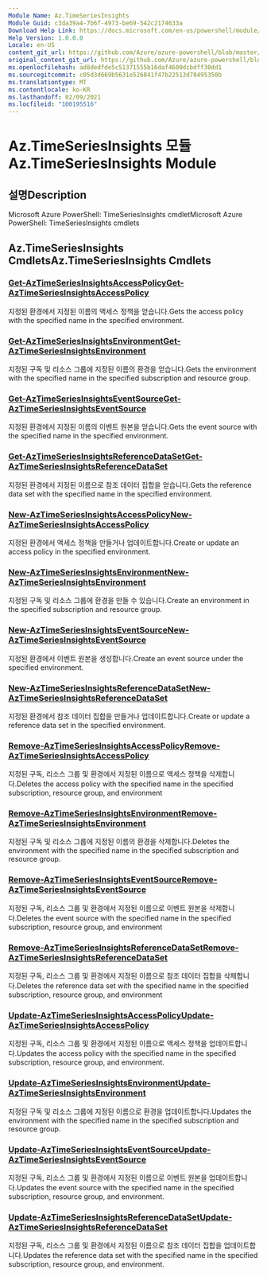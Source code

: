 ```yaml
---
Module Name: Az.TimeSeriesInsights
Module Guid: c3da39a4-7b6f-4973-be69-542c2174633a
Download Help Link: https://docs.microsoft.com/en-us/powershell/module/az.timeseriesinsights
Help Version: 1.0.0.0
Locale: en-US
content_git_url: https://github.com/Azure/azure-powershell/blob/master/src/TimeSeriesInsights/help/Az.TimeSeriesInsights.md
original_content_git_url: https://github.com/Azure/azure-powershell/blob/master/src/TimeSeriesInsights/help/Az.TimeSeriesInsights.md
ms.openlocfilehash: ad8dedfde5c51371555b16daf4600dcbdff30dd1
ms.sourcegitcommit: c05d3d669b5631e526841f47b22513d78495350b
ms.translationtype: MT
ms.contentlocale: ko-KR
ms.lasthandoff: 02/09/2021
ms.locfileid: "100195516"
---
```

# <span data-ttu-id="d3319-101">Az.TimeSeriesInsights 모듈</span><span class="sxs-lookup"><span data-stu-id="d3319-101">Az.TimeSeriesInsights Module</span></span>
## <span data-ttu-id="d3319-102">설명</span><span class="sxs-lookup"><span data-stu-id="d3319-102">Description</span></span>
<span data-ttu-id="d3319-103">Microsoft Azure PowerShell: TimeSeriesInsights cmdlet</span><span class="sxs-lookup"><span data-stu-id="d3319-103">Microsoft Azure PowerShell: TimeSeriesInsights cmdlets</span></span>

## <span data-ttu-id="d3319-104">Az.TimeSeriesInsights Cmdlets</span><span class="sxs-lookup"><span data-stu-id="d3319-104">Az.TimeSeriesInsights Cmdlets</span></span>
### [<span data-ttu-id="d3319-105">Get-AzTimeSeriesInsightsAccessPolicy</span><span class="sxs-lookup"><span data-stu-id="d3319-105">Get-AzTimeSeriesInsightsAccessPolicy</span></span>](Get-AzTimeSeriesInsightsAccessPolicy.md)
<span data-ttu-id="d3319-106">지정된 환경에서 지정된 이름의 액세스 정책을 얻습니다.</span><span class="sxs-lookup"><span data-stu-id="d3319-106">Gets the access policy with the specified name in the specified environment.</span></span>

### [<span data-ttu-id="d3319-107">Get-AzTimeSeriesInsightsEnvironment</span><span class="sxs-lookup"><span data-stu-id="d3319-107">Get-AzTimeSeriesInsightsEnvironment</span></span>](Get-AzTimeSeriesInsightsEnvironment.md)
<span data-ttu-id="d3319-108">지정된 구독 및 리소스 그룹에 지정된 이름의 환경을 얻습니다.</span><span class="sxs-lookup"><span data-stu-id="d3319-108">Gets the environment with the specified name in the specified subscription and resource group.</span></span>

### [<span data-ttu-id="d3319-109">Get-AzTimeSeriesInsightsEventSource</span><span class="sxs-lookup"><span data-stu-id="d3319-109">Get-AzTimeSeriesInsightsEventSource</span></span>](Get-AzTimeSeriesInsightsEventSource.md)
<span data-ttu-id="d3319-110">지정된 환경에서 지정된 이름의 이벤트 원본을 얻습니다.</span><span class="sxs-lookup"><span data-stu-id="d3319-110">Gets the event source with the specified name in the specified environment.</span></span>

### [<span data-ttu-id="d3319-111">Get-AzTimeSeriesInsightsReferenceDataSet</span><span class="sxs-lookup"><span data-stu-id="d3319-111">Get-AzTimeSeriesInsightsReferenceDataSet</span></span>](Get-AzTimeSeriesInsightsReferenceDataSet.md)
<span data-ttu-id="d3319-112">지정된 환경에서 지정된 이름으로 참조 데이터 집합을 얻습니다.</span><span class="sxs-lookup"><span data-stu-id="d3319-112">Gets the reference data set with the specified name in the specified environment.</span></span>

### [<span data-ttu-id="d3319-113">New-AzTimeSeriesInsightsAccessPolicy</span><span class="sxs-lookup"><span data-stu-id="d3319-113">New-AzTimeSeriesInsightsAccessPolicy</span></span>](New-AzTimeSeriesInsightsAccessPolicy.md)
<span data-ttu-id="d3319-114">지정된 환경에서 액세스 정책을 만들거나 업데이트합니다.</span><span class="sxs-lookup"><span data-stu-id="d3319-114">Create or update an access policy in the specified environment.</span></span>

### [<span data-ttu-id="d3319-115">New-AzTimeSeriesInsightsEnvironment</span><span class="sxs-lookup"><span data-stu-id="d3319-115">New-AzTimeSeriesInsightsEnvironment</span></span>](New-AzTimeSeriesInsightsEnvironment.md)
<span data-ttu-id="d3319-116">지정된 구독 및 리소스 그룹에 환경을 만들 수 있습니다.</span><span class="sxs-lookup"><span data-stu-id="d3319-116">Create an environment in the specified subscription and resource group.</span></span>

### [<span data-ttu-id="d3319-117">New-AzTimeSeriesInsightsEventSource</span><span class="sxs-lookup"><span data-stu-id="d3319-117">New-AzTimeSeriesInsightsEventSource</span></span>](New-AzTimeSeriesInsightsEventSource.md)
<span data-ttu-id="d3319-118">지정된 환경에서 이벤트 원본을 생성합니다.</span><span class="sxs-lookup"><span data-stu-id="d3319-118">Create an event source under the specified environment.</span></span>

### [<span data-ttu-id="d3319-119">New-AzTimeSeriesInsightsReferenceDataSet</span><span class="sxs-lookup"><span data-stu-id="d3319-119">New-AzTimeSeriesInsightsReferenceDataSet</span></span>](New-AzTimeSeriesInsightsReferenceDataSet.md)
<span data-ttu-id="d3319-120">지정된 환경에서 참조 데이터 집합을 만들거나 업데이트합니다.</span><span class="sxs-lookup"><span data-stu-id="d3319-120">Create or update a reference data set in the specified environment.</span></span>

### [<span data-ttu-id="d3319-121">Remove-AzTimeSeriesInsightsAccessPolicy</span><span class="sxs-lookup"><span data-stu-id="d3319-121">Remove-AzTimeSeriesInsightsAccessPolicy</span></span>](Remove-AzTimeSeriesInsightsAccessPolicy.md)
<span data-ttu-id="d3319-122">지정된 구독, 리소스 그룹 및 환경에서 지정된 이름으로 액세스 정책을 삭제합니다.</span><span class="sxs-lookup"><span data-stu-id="d3319-122">Deletes the access policy with the specified name in the specified subscription, resource group, and environment</span></span>

### [<span data-ttu-id="d3319-123">Remove-AzTimeSeriesInsightsEnvironment</span><span class="sxs-lookup"><span data-stu-id="d3319-123">Remove-AzTimeSeriesInsightsEnvironment</span></span>](Remove-AzTimeSeriesInsightsEnvironment.md)
<span data-ttu-id="d3319-124">지정된 구독 및 리소스 그룹에 지정된 이름의 환경을 삭제합니다.</span><span class="sxs-lookup"><span data-stu-id="d3319-124">Deletes the environment with the specified name in the specified subscription and resource group.</span></span>

### [<span data-ttu-id="d3319-125">Remove-AzTimeSeriesInsightsEventSource</span><span class="sxs-lookup"><span data-stu-id="d3319-125">Remove-AzTimeSeriesInsightsEventSource</span></span>](Remove-AzTimeSeriesInsightsEventSource.md)
<span data-ttu-id="d3319-126">지정된 구독, 리소스 그룹 및 환경에서 지정된 이름으로 이벤트 원본을 삭제합니다.</span><span class="sxs-lookup"><span data-stu-id="d3319-126">Deletes the event source with the specified name in the specified subscription, resource group, and environment</span></span>

### [<span data-ttu-id="d3319-127">Remove-AzTimeSeriesInsightsReferenceDataSet</span><span class="sxs-lookup"><span data-stu-id="d3319-127">Remove-AzTimeSeriesInsightsReferenceDataSet</span></span>](Remove-AzTimeSeriesInsightsReferenceDataSet.md)
<span data-ttu-id="d3319-128">지정된 구독, 리소스 그룹 및 환경에서 지정된 이름으로 참조 데이터 집합을 삭제합니다.</span><span class="sxs-lookup"><span data-stu-id="d3319-128">Deletes the reference data set with the specified name in the specified subscription, resource group, and environment</span></span>

### [<span data-ttu-id="d3319-129">Update-AzTimeSeriesInsightsAccessPolicy</span><span class="sxs-lookup"><span data-stu-id="d3319-129">Update-AzTimeSeriesInsightsAccessPolicy</span></span>](Update-AzTimeSeriesInsightsAccessPolicy.md)
<span data-ttu-id="d3319-130">지정된 구독, 리소스 그룹 및 환경에서 지정된 이름으로 액세스 정책을 업데이트합니다.</span><span class="sxs-lookup"><span data-stu-id="d3319-130">Updates the access policy with the specified name in the specified subscription, resource group, and environment.</span></span>

### [<span data-ttu-id="d3319-131">Update-AzTimeSeriesInsightsEnvironment</span><span class="sxs-lookup"><span data-stu-id="d3319-131">Update-AzTimeSeriesInsightsEnvironment</span></span>](Update-AzTimeSeriesInsightsEnvironment.md)
<span data-ttu-id="d3319-132">지정된 구독 및 리소스 그룹에 지정된 이름으로 환경을 업데이트합니다.</span><span class="sxs-lookup"><span data-stu-id="d3319-132">Updates the environment with the specified name in the specified subscription and resource group.</span></span>

### [<span data-ttu-id="d3319-133">Update-AzTimeSeriesInsightsEventSource</span><span class="sxs-lookup"><span data-stu-id="d3319-133">Update-AzTimeSeriesInsightsEventSource</span></span>](Update-AzTimeSeriesInsightsEventSource.md)
<span data-ttu-id="d3319-134">지정된 구독, 리소스 그룹 및 환경에서 지정된 이름으로 이벤트 원본을 업데이트합니다.</span><span class="sxs-lookup"><span data-stu-id="d3319-134">Updates the event source with the specified name in the specified subscription, resource group, and environment.</span></span>

### [<span data-ttu-id="d3319-135">Update-AzTimeSeriesInsightsReferenceDataSet</span><span class="sxs-lookup"><span data-stu-id="d3319-135">Update-AzTimeSeriesInsightsReferenceDataSet</span></span>](Update-AzTimeSeriesInsightsReferenceDataSet.md)
<span data-ttu-id="d3319-136">지정된 구독, 리소스 그룹 및 환경에서 지정된 이름으로 참조 데이터 집합을 업데이트합니다.</span><span class="sxs-lookup"><span data-stu-id="d3319-136">Updates the reference data set with the specified name in the specified subscription, resource group, and environment.</span></span>

